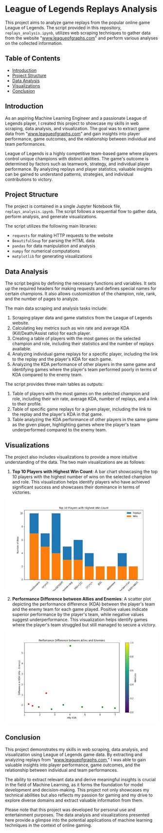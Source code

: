 # League of Legends Replays Analysis

This project aims to analyze game replays from the popular online game League of Legends. The script provided in this repository, `replays_analysis.ipynb`, utilizes web scraping techniques to gather data from the website "www.leagueofgraphs.com" and perform various analyses on the collected information.

## Table of Contents
- [Introduction](#introduction)
- [Project Structure](#project-structure)
- [Data Analysis](#data-analysis)
- [Visualizations](#visualizations)
- [Conclusion](#conclusion)

## Introduction
As an aspiring Machine Learning Engineer and a passionate League of Legends player, I created this project to showcase my skills in web scraping, data analysis, and visualization. The goal was to extract game data from "www.leagueofgraphs.com" and gain insights into player performance, game outcomes, and the relationship between individual and team performances.

League of Legends is a highly competitive team-based game where players control unique champions with distinct abilities. The game's outcome is determined by factors such as teamwork, strategy, and individual player performance. By analyzing replays and player statistics, valuable insights can be gained to understand patterns, strategies, and individual contributions to victory.

## Project Structure
The project is contained in a single Jupyter Notebook file, `replays_analysis.ipynb`. The script follows a sequential flow to gather data, perform analysis, and generate visualizations.

The script utilizes the following main libraries:
- `requests` for making HTTP requests to the website
- `BeautifulSoup` for parsing the HTML data
- `pandas` for data manipulation and analysis
- `numpy` for numerical computations
- `matplotlib` for generating visualizations

## Data Analysis
The script begins by defining the necessary functions and variables. It sets up the required headers for making requests and defines special names for certain champions. It also allows customization of the champion, role, rank, and the number of pages to analyze.

The main data scraping and analysis tasks include:
1. Scraping player data and game statistics from the League of Legends website.
2. Calculating key metrics such as win rate and average KDA (Kill/Death/Assist ratio) for each player.
3. Creating a table of players with the most games on the selected champion and role, including their statistics and the number of replays available.
4. Analyzing individual game replays for a specific player, including the link to the replay and the player's KDA for each game.
5. Analyzing the KDA performance of other players in the same game and identifying games where the player's team performed poorly in terms of KDA compared to the enemy team.

The script provides three main tables as outputs:
1. Table of players with the most games on the selected champion and role, including their win rate, average KDA, number of replays, and a link to their profile.
2. Table of specific game replays for a given player, including the link to the replay and the player's KDA in that game.
3. Table analyzing the KDA performance of other players in the same game as the given player, highlighting games where the player's team underperformed compared to the enemy team.

## Visualizations
The project also includes visualizations to provide a more intuitive understanding of the data. The two main visualizations are as follows:

1. **Top 10 Players with Highest Win Count**: A bar chart showcasing the top 10 players with the highest number of wins on the selected champion and role. This visualization helps identify players who have achieved significant success and showcases their dominance in terms of victories.

![Top 10 Players with Highest Win Count](top.jpg)

2. **Performance Difference between Allies and Enemies**: A scatter plot depicting the performance difference (KDA) between the player's team and the enemy team for each game played. Positive values indicate superior performance by the player's team, while negative values suggest underperformance. This visualization helps identify games where the player's team struggled but still managed to secure a victory.

![Performance Difference between Allies and Enemies](performance.jpg)

## Conclusion
This project demonstrates my skills in web scraping, data analysis, and visualization using League of Legends game data. By extracting and analyzing replays from "www.leagueofgraphs.com," I was able to gain valuable insights into player performance, game outcomes, and the relationship between individual and team performances.

The ability to extract relevant data and derive meaningful insights is crucial in the field of Machine Learning, as it forms the foundation for model development and decision-making. This project not only showcases my technical abilities but also reflects my passion for gaming and my drive to explore diverse domains and extract valuable information from them.

Please note that this project was developed for personal use and entertainment purposes. The data analysis and visualizations presented here provide a glimpse into the potential applications of machine learning techniques in the context of online gaming.
